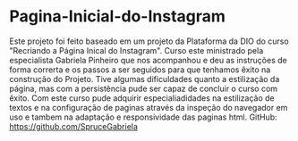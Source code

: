 # Pagina-Inicial-do-Instagram
Este projeto foi feito baseado em um projeto da Plataforma da DIO do curso "Recriando a Página Inical do Instagram". Curso este ministrado pela especialista Gabriela Pinheiro que nos acompanhou e deu as instruções de forma correrta e os passos a ser seguidos para que tenhamos êxito na construção do Projeto. Tive algumas dificuldades quanto a estilização da página, mas com a persistência pude ser capaz de concluir o curso com êxito. Com este curso pude adquirir especialiadidades na estilização de textos e na configuração de paginas através da inspeção do navegador em uso e tambem na adaptação e responsividade das paginas html. GitHub: https://github.com/SpruceGabriela
